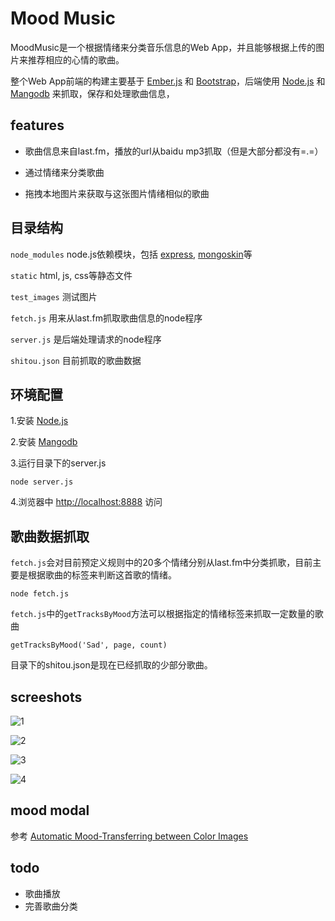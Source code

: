 # Mood Music

MoodMusic是一个根据情绪来分类音乐信息的Web App，并且能够根据上传的图片来推荐相应的心情的歌曲。

整个Web App前端的构建主要基于 [Ember.js](http://emberjs.com/) 和 [Bootstrap](http://twitter.github.com/bootstrap/)，后端使用 [Node.js](http://nodejs.org/) 和 [Mangodb](http://www.mongodb.org/) 来抓取，保存和处理歌曲信息，


## features

- 歌曲信息来自last.fm，播放的url从baidu mp3抓取（但是大部分都没有=.=）

- 通过情绪来分类歌曲

- 拖拽本地图片来获取与这张图片情绪相似的歌曲


## 目录结构

`node_modules` node.js依赖模块，包括 [express](http://expressjs.com/), [mongoskin](https://github.com/kissjs/node-mongoskin)等

`static` html, js, css等静态文件

`test_images` 测试图片

`fetch.js` 用来从last.fm抓取歌曲信息的node程序

`server.js` 是后端处理请求的node程序

`shitou.json` 目前抓取的歌曲数据


## 环境配置

1.安装 [Node.js](http://nodejs.org/)

2.安装 [Mangodb](http://www.mongodb.org/)

3.运行目录下的server.js
	
	node server.js
4.浏览器中 [http://localhost:8888](http://localhost:8888) 访问


## 歌曲数据抓取

`fetch.js`会对目前预定义规则中的20多个情绪分别从last.fm中分类抓歌，目前主要是根据歌曲的标签来判断这首歌的情绪。

	node fetch.js

`fetch.js`中的`getTracksByMood`方法可以根据指定的情绪标签来抓取一定数量的歌曲

	getTracksByMood('Sad', page, count)

目录下的shitou.json是现在已经抓取的少部分歌曲。

## screeshots
![1](https://raw.github.com/pissang/moodmusic/master/screenshots/1.png)

![2](https://raw.github.com/pissang/moodmusic/master/screenshots/2.png)

![3](https://raw.github.com/pissang/moodmusic/master/screenshots/3.png)

![4](https://raw.github.com/pissang/moodmusic/master/screenshots/4.png)

## mood modal

参考 [Automatic Mood-Transferring 
between Color Images](http://140.118.9.222/publications/conference/color_mood_cgaa.pdf)

## todo

- 歌曲播放
- 完善歌曲分类